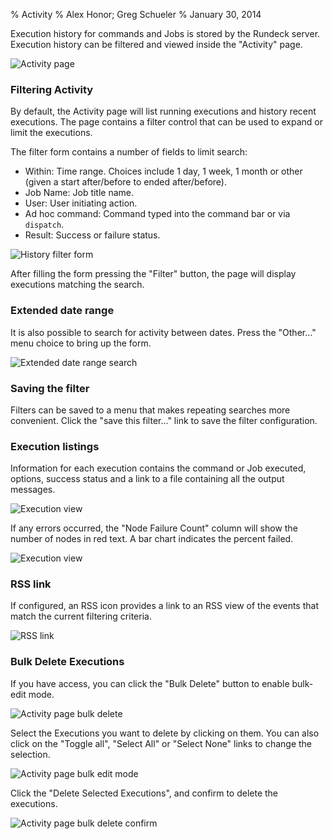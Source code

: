 % Activity
% Alex Honor; Greg Schueler
% January 30, 2014


Execution history for commands and Jobs is stored by the Rundeck server. Execution history can be filtered and viewed inside the "Activity" page.

![Activity page](../figures/fig0211.png)

### Filtering Activity

By default, the Activity page will list running executions and history 
recent executions. The page contains a filter control that can be used to
expand or limit the executions.

The filter form contains a number of fields to limit search:

* Within: Time range. Choices include 1 day, 1 week, 1 month or other
  (given a start after/before to ended after/before).
* Job Name: Job title name.
* User: User initiating action.
* Ad hoc command: Command typed into the command bar or via `dispatch`.
* Result: Success or failure status.

![History filter form](../figures/fig0212.png)

After filling the form pressing the "Filter" button, the page will
display executions matching the search.

### Extended date range

It is also possible to search for activity between dates.
Press the "Other..." menu choice to bring up the form.

![Extended date range search](../figures/fig0217.png)

### Saving the filter

Filters can be saved to a menu that makes repeating searches more
convenient. Click the "save this filter..." link to save the filter
configuration.

### Execution listings

Information for each execution contains the command or Job executed,
options, success status and a link to a file containing all
the output messages.

![Execution view](../figures/fig0213.png)

If any errors occurred, the "Node Failure Count" column will show
the number of nodes in red text. A bar chart indicates the percent
failed.

![Execution view](../figures/fig0216.png)

### RSS link

If configured, an RSS icon provides a link to an RSS view of the events that match
the current filtering criteria.

![RSS link](../figures/fig0214.png)

### Bulk Delete Executions

If you have access, you can click the "Bulk Delete" button to enable bulk-edit mode.  

![Activity page bulk delete](../figures/fig08-activity-bulk-delete.png)

Select the Executions you want to delete by clicking on them.  You can also click on the "Toggle all", "Select All" or "Select None" links to change the selection.  

![Activity page bulk edit mode](../figures/fig08-activity-bulk-edit-mode.png)

Click the "Delete Selected Executions", and confirm to delete the executions.

![Activity page bulk delete confirm](../figures/fig08-activity-bulk-delete-confirm.png)
